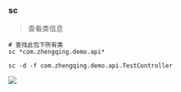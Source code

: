### sc

> 查看类信息

```shell
# 查找此包下所有类
sc *com.zhengqing.demo.api*

sc -d -f com.zhengqing.demo.api.TestController
```

![](images/sc.png)